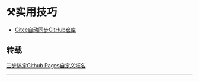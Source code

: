 # ⚒️实用技巧

- [Gitee自动同步GitHub仓库](./Gitee自动同步GitHub仓库)





## 转载

[三步搞定Github Pages自定义域名](https://www.jianshu.com/p/2647e079741f)

---



